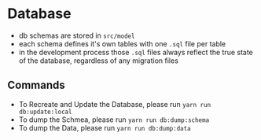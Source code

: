 # Database

- db schemas are stored in `src/model`
- each schema defines it's own tables with one `.sql` file per table
- in the development process those `.sql` files always reflect the true state of the database, regardless of any migration files

## Commands

- To Recreate and Update the Database, please run `yarn run db:update:local`
- To dump the Schmea, please run `yarn run db:dump:schema`
- To dump the Data, please run `yarn run db:dump:data`
